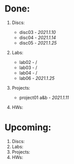 # Done:
1. Discs:
    * disc03 - *2021.1.10*
    * disc04 - *2021.1.14*
    * disc05 - *2021.1.25*

2. Labs:
    * lab02 - /
    * lab03 - /
    * lab04 - /
    * lab06 - *2021.1.25*
    
    

3. Projects:
    * project01 a&b - *2021.1.11*
    

4. HWs:


# Upcoming:
1. Discs:
2. Labs:
3. Projects:
4. HWs: